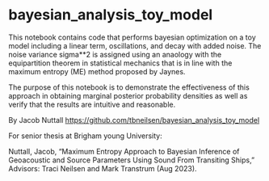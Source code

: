 # bayesian_analysis_toy_model

This notebook contains code that performs bayesian optimization on a toy model including a linear term, oscillations, and decay with added noise. The noise variance sigma**2 is assigned using an anaology with the equipartition theorem in statistical mechanics that is in line with the maximum entropy (ME) method proposed by Jaynes.

The purpose of this notebook is to demonstrate the effectiveness of this approach in obtaining marginal posterior probability densities as well as verify that the results are intuitive and reasonable.


By Jacob Nuttall
https://github.com/tbneilsen/bayesian_analysis_toy_model

For senior thesis at Brigham young University:

Nuttall, Jacob, “Maximum Entropy Approach to Bayesian Inference of Geoacoustic and Source Parameters Using Sound From Transiting Ships,” Advisors: Traci Neilsen and Mark Transtrum (Aug 2023). 
